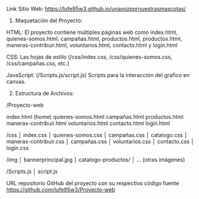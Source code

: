 Link Sitio Web: https://lufe95w3.github.io/unavozpornuestrasmascotas/

1. Maquetación del Proyecto:
   
HTML: El proyecto contiene múltiples páginas web como index.html, quienes-somos.html, campañas.html, productos.html, productos.html, maneras-contribuir.html, voluntarios.html, contacto.html y login.html

CSS: Las hojas de estilo (/css/index.css, /css/quienes-somos.css, /css/campañas.css, etc.) 

JavaScript: (/Scripts.js/script.js) Scripts para la interacción del grafico en canvas.

2. Estructura de Archivos:

/Proyecto-web

index.html (home)
quienes-somos.html
campañas.html
productos.html
maneras-contribuir.html
voluntarios.html
contacto.html
login.html

 /css
│   index.css
│   quienes-somos.css
│   campañas.css
│   catalogo.css
│   maneras-contribuir.css
│   campañas.css
│   voluntarios.css
│   contacto.css
│   login.css

 /img
│   bannerprincipal.jpg
│   catalogo-productos/
│   ... (otras imágenes)

 /Scripts.js 
│ script.js

URL repositorio GitHub del proyecto con su respectivo código fuente https://github.com/lufe95w3/Proyecto-web
